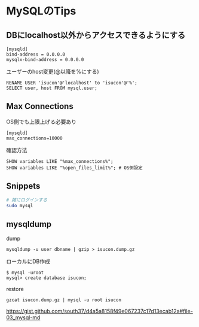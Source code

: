 # MySQLのTips

## DBにlocalhost以外からアクセスできるようにする
```
[mysqld]
bind-address = 0.0.0.0
mysqlx-bind-address	= 0.0.0.0
```

ユーザーのhost変更(@以降を%にする)
```mysql
RENAME USER 'isucon'@'localhost' to 'isucon'@'%';
SELECT user, host FROM mysql.user;
```

## Max Connections
OS側でも上限上げる必要あり
```
[mysqld]
max_connections=10000
```
確認方法
```mysql
SHOW variables LIKE "%max_connections%";
SHOW variables LIKE "%open_files_limit%"; # OS側設定
```

## Snippets
```bash
# 雑にログインする
sudo mysql
```

## mysqldump
dump
```
mysqldump -u user dbname | gzip > isucon.dump.gz 
```
ローカルにDB作成
```
$ mysql -uroot
mysql> create database isucon;
```
restore
```
gzcat isucon.dump.gz | mysql -u root isucon
```


https://gist.github.com/south37/d4a5a8158f49e067237c17d13ecab12a#file-03_mysql-md
